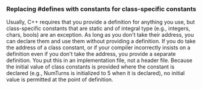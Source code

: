  ### Replacing #defines with constants for class-specific constants 

 Usually, C++ requires that you provide a definition for anything you use, but class-specific constants that are static and of integral type (e.g., integers, chars, bools) are an exception. As long as you don't take their address, you can declare them and use them without providing a definition. If you do take the address of a class constant, or if your compiler incorrectly insists on a definition even if you don't take the address, you provide a separate definition.
 You put this in an implementation file, not a header file. Because the initial value of class constants is provided where the constant is declared (e.g., NumTurns is initialized to 5 when it is declared), no initial value is permitted at the point of definition.